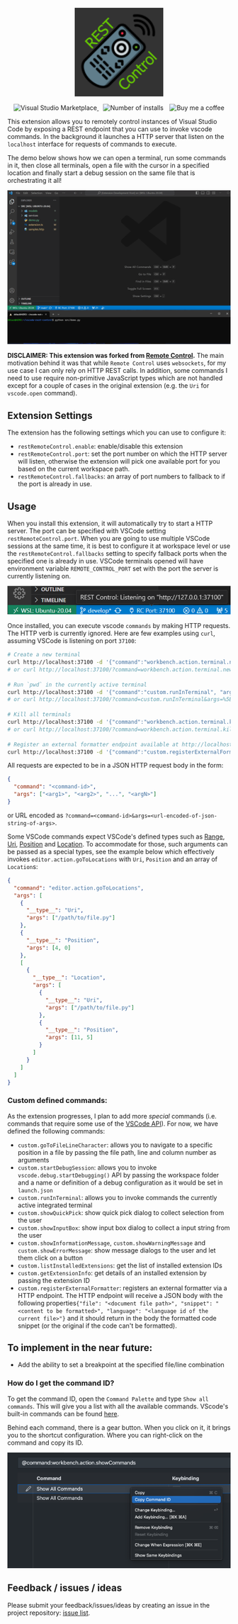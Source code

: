 <p align="center">
  <a href="https://marketplace.visualstudio.com/items?itemName=dpar39.vscode-rest-control">
    <img alt="REST Control" src="./assets/logo.drawio.png" height="200">
  </a>
</p>

<p align="center">
  <a href="https://marketplace.visualstudio.com/items?itemName=dpar39.vscode-rest-control" title="Check it out on the Visual Studio Marketplace">
    <img src="https://vscode-marketplace-badge.vercel.app/api/badge/version/dpar39.vscode-rest-control" alt="Visual Studio Marketplace" style="display: inline-block" />
  </a>

  <img src="https://vscode-marketplace-badge.vercel.app/api/badge/installs/dpar39.vscode-rest-control" alt="Number of installs"  style="display: inline-block;margin-left:10px" />

  <a href="https://www.buymeacoffee.com/dpar39" title="Buy me a coffee" style="margin-left:10px">
    <img src="https://img.shields.io/badge/Buy%20me%20a%20coffee-$3-blue?logo=buy-me-a-coffee&style=flat" alt="Buy me a coffee" style="display: inline-block" />
  </a>
</p>

This extension allows you to remotely control instances of Visual Studio Code by exposing a REST endpoint that you can use to invoke vscode commands. In the background it launches a HTTP server that listen on the `localhost` interface for requests of commands to execute.

The demo below shows how we can open a terminal, run some commands in it, then close all terminals, open a file with the cursor in a specified location and finally start a debug session on the same file that is orchestrating it all!

![sample automation demo](assets/automation-demo.gif)

**DISCLAIMER: This extension was forked from [Remote Control](https://github.com/estruyf/vscode-remote-control).**
The main motivation behind it was that while `Remote Control` uses `websockets`, for my use case I can only rely on HTTP REST calls. In addition, some commands I need to use require non-primitive JavaScript types which are not handled except for a couple of cases in the original extension (e.g. the `Uri` for `vscode.open` command).

## Extension Settings

The extension has the following settings which you can use to configure it:

- `restRemoteControl.enable`: enable/disable this extension
- `restRemoteControl.port`: set the port number on which the HTTP server will listen, otherwise the extension will pick one available port for you based on the current workspace path.
- `restRemoteControl.fallbacks`: an array of port numbers to fallback to if the port is already in use.

## Usage

When you install this extension, it will automatically try to start a HTTP server. The port can be specified with VSCode setting `restRemoteControl.port`. When you are going to use multiple VSCode sessions at the same time, it is best to configure it at workspace level or use the `restRemoteControl.fallbacks` setting to specify fallback ports when the specified one is already in use. VSCode terminals opened will have environment variable `REMOTE_CONTROL_PORT` set with the port the server is currently listening on.

![status bar listening message](assets/statusbar-item.png)


Once installed, you can execute vscode `commands` by making HTTP requests. The HTTP verb is currently ignored. Here are few examples using `curl`, assuming VSCode is listening on port `37100`:

```bash
# Create a new terminal
curl http://localhost:37100 -d '{"command":"workbench.action.terminal.new"}' 
# or curl http://localhost:37100/?command=workbench.action.terminal.new

# Run `pwd` in the currently active terminal
curl http://localhost:37100 -d '{"command":"custom.runInTerminal", "args": ["pwd"]}'
# or curl http://localhost:37100/?command=custom.runInTerminal&args=%5B%22pwd%22%5D

# Kill all terminals
curl http://localhost:37100 -d '{"command":"workbench.action.terminal.killAll"}'
# or curl http://localhost:37100/?command=workbench.action.terminal.killAll

# Register an external formatter endpoint available at http://localhost:12345 that accepts POST requests and formats C++ and Python code
curl http://localhost:37100 -d '{"command":"custom.registerExternalFormatter", "args":["http://localhost:12345", ["cpp", "python"], "POST"]}'
```

All requests are expected to be in a JSON HTTP request body in the form:
```json
{
  "command": "<command-id>",
  "args": ["<arg1>", "<arg2>", "...", "<argN>"]
}
```
or URL encoded as `?command=<command-id>&args=<url-encoded-of-json-string-of-args>`.

Some VSCode commands expect VSCode's defined types such as [Range](https://code.visualstudio.com/api/references/vscode-api#Range), [Uri](https://code.visualstudio.com/api/references/vscode-api#Uri), [Position](https://code.visualstudio.com/api/references/vscode-api#Position) and [Location](https://code.visualstudio.com/api/references/vscode-api#Location). To accommodate for those, such arguments can be passed as a special types, see the example below which effectively invokes `editor.action.goToLocations` with `Uri`, `Position` and an array of `Location`s:

```json
{
  "command": "editor.action.goToLocations",
  "args": [
    {
      "__type__": "Uri",
      "args": ["/path/to/file.py"]
    },
    {
      "__type__": "Position",
      "args": [4, 0]
    },
    [
      {
        "__type__": "Location",
        "args": [
          {
            "__type__": "Uri",
            "args": ["/path/to/file.py"]
          },
          {
            "__type__": "Position",
            "args": [11, 5]
          }
        ]
      }
    ]
  ]
}
```

### Custom defined commands:

As the extension progresses, I plan to add more _special_ commands (i.e. commands that require some use of the [VSCode API](https://code.visualstudio.com/api/references/vscode-api)). For now, we have defined the following commands:

- `custom.goToFileLineCharacter`: allows you to navigate to a specific position in a file by passing the file path, line and column number as arguments
- `custom.startDebugSession`: allows you to invoke `vscode.debug.startDebugging()` API by passing the workspace folder and a name or definition of a debug configuration as it would be set in `launch.json`
- `custom.runInTerminal`: allows you to invoke commands the currently active integrated terminal
- `custom.showQuickPick`: show quick pick dialog to collect selection from the user
- `custom.showInputBox`: show input box dialog to collect a input string from the user
- `custom.showInformationMessage`, `custom.showWarningMessage` and `custom.showErrorMessage`: show message dialogs to the user and let them click on a button
- `custom.listInstalledExtensions`: get the list of installed extension IDs
- `custom.getExtensionInfo`: get details of an installed extension by passing the extension ID
- `custom.registerExternalFormatter`: registers an external formatter via a HTTP endpoint. The HTTP endpoint will receive a JSON body with the following properties`{"file": "<document file path>", "snippet": "<content to be formatted>", "language": "<language id of the current file>"}` and it should return in the body the formatted code snippet (or the original if the code can't be formatted).

## To implement in the near future:
- Add the ability to set a breakpoint at the specified file/line combination


### How do I get the command ID?

To get the command ID, open the `Command Palette` and type `Show all commands`. This will give you a list with all the available commands. VScode's built-in commands can be found [here](https://code.visualstudio.com/api/references/commands).

Behind each command, there is a gear button. When you click on it, it brings you to the shortcut configuration. Where you can right-click on the command and copy its ID.

![how to get the command id](assets/command-id.png)

## Feedback / issues / ideas

Please submit your feedback/issues/ideas by creating an issue in the project repository: [issue list](https://github.com/dpar39/vscode-rest-control/issues).
